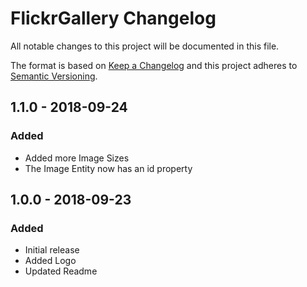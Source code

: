 # FlickrGallery Changelog

All notable changes to this project will be documented in this file.

The format is based on [Keep a Changelog](http://keepachangelog.com/) and this project adheres to [Semantic Versioning](http://semver.org/).

## 1.1.0 - 2018-09-24
### Added
- Added more Image Sizes
- The Image Entity now has an id property

## 1.0.0 - 2018-09-23
### Added
- Initial release
- Added Logo
- Updated Readme
